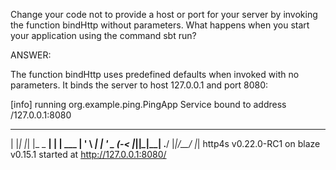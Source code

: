 Change your code not to provide a host or port for your server by invoking the function bindHttp 
without parameters. What happens when you start your application using the command sbt run?


ANSWER:

The function bindHttp uses predefined defaults when invoked with no parameters. 
It binds the server to host 127.0.0.1 and port 8080: 

[info] running org.example.ping.PingApp 
Service bound to address /127.0.0.1:8080 

  _   _   _        _ _
 | |_| |_| |_ _ __| | | ___
 | ' \  _|  _| '_ \_  _(_-<
 |_||_\__|\__| .__/ |_|/__/
             |_| 
http4s v0.22.0-RC1 on blaze v0.15.1 started at http://127.0.0.1:8080/
